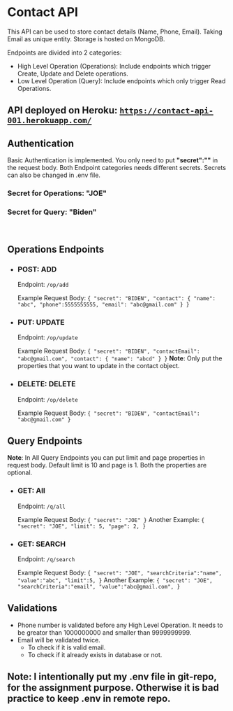 # Contact API

This API can be used to store contact details (Name, Phone, Email). Taking Email as unique entity.
Storage is hosted on MongoDB.

Endpoints are divided into 2 categories:
- High Level Operation (Operations): Include endpoints which trigger Create, Update and Delete operations.
- Low Level Operation (Query): Include endpoints which only trigger Read Operations.

## API deployed on Heroku: [`https://contact-api-001.herokuapp.com/`](https://contact-api-001.herokuapp.com/)

## Authentication

Basic Authentication is implemented. You only need to put **"secret":"<secret>"** in the request body.
Both Endpoint categories needs different secrets. Secrets can also be changed in .env file.

### Secret for Operations: "JOE"
### Secret for Query: "Biden"

<br>

## Operations Endpoints

- ### POST: ADD

    Endpoint: `/op/add`

    Example Request Body: `{
        "secret": "BIDEN",
        "contact": {
            "name": "abc",
            "phone":5555555555,
            "email": "abc@gmail.com"
        }
    }` 

- ### PUT: UPDATE

    Endpoint: `/op/update`

    Example Request Body: `{
	"secret": "BIDEN",
	"contactEmail": "abc@gmail.com",
	"contact": {
		"name": "abcd"
	}
}` 
    **Note**: Only put the properties that you want to update in the contact object.

- ### DELETE: DELETE

    Endpoint: `/op/delete`

    Example Request Body: `{
	"secret": "BIDEN",
	"contactEmail": "abc@gmail.com"
}` 

## Query Endpoints

**Note**: In All Query Endpoints you can put limit and page properties in request body. Default limit is 10 and page is 1. Both the properties are optional.

- ### GET: All

    Endpoint: `/q/all`

    Example Request Body: `{
	"secret": "JOE"
}`
    Another Example: `{
	"secret": "JOE",
    "limit": 5,
    "page": 2,
}`

- ### GET: SEARCH

    Endpoint: `/q/search`

    Example Request Body: `{
	"secret": "JOE",
	"searchCriteria":"name",
	"value":"abc",
    "limit":5,
}` 
    Another Example: `{
	"secret": "JOE",
	"searchCriteria":"email",
	"value":"abc@gmail.com",
}`

## Validations

- Phone number is validated before any High Level Operation. It needs to be greator than 1000000000 and smaller than 9999999999.
- Email will be validated twice.
  - To check if it is valid email.
  - To check if it already exists in database or not.
  
## Note: I intentionally put my .env file in git-repo, for the assignment purpose. Otherwise it is bad practice to keep .env in remote repo.
